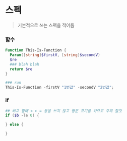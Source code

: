 # 스펙

> 기본적으로 쓰는 스펙을 적어둠

### 함수

```powershell
Function This-Is-Function {
  Param([string]$firstV, [string]$secondV)
  $re
  ### blah blah
  return $re
}

### run
This-Is-Function -firstV "1번값" -secondV "2번값";

```

### if

```powershell
## 비교 할때 < > = 등을 쓰지 않고 영문 표기를 하므로 주의 할것
if ($b -le 0) {

} else {

}

```

